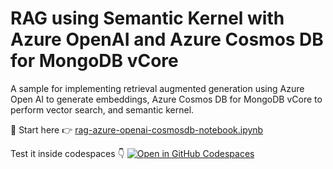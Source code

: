 # RAG using Semantic Kernel with Azure OpenAI and Azure Cosmos DB for MongoDB vCore

A sample for implementing retrieval augmented generation using Azure Open AI to generate embeddings, Azure Cosmos DB for MongoDB vCore to perform vector search, and semantic kernel.

📝 Start here 👉 [rag-azure-openai-cosmosdb-notebook.ipynb](./rag-azure-openai-cosmosdb-notebook.ipynb)

Test it inside codespaces 👇
[![Open in GitHub Codespaces](https://github.com/codespaces/badge.svg)](https://codespaces.new/john0isaac/rag-semantic-kernel-mongodb-vcore?devcontainer_path=.devcontainer/devcontainer.json)
